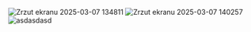 ![Zrzut ekranu 2025-03-07 134811](https://github.com/user-attachments/assets/39504328-bb9b-401d-966b-9ac9c599131f)
![Zrzut ekranu 2025-03-07 140257](https://github.com/user-attachments/assets/3609a8c6-40bc-4e4c-85fb-fe9e90448c64)
![asdasdasd](https://github.com/user-attachments/assets/10a8cd52-b582-400b-b56a-b9ffcb311eb1)
